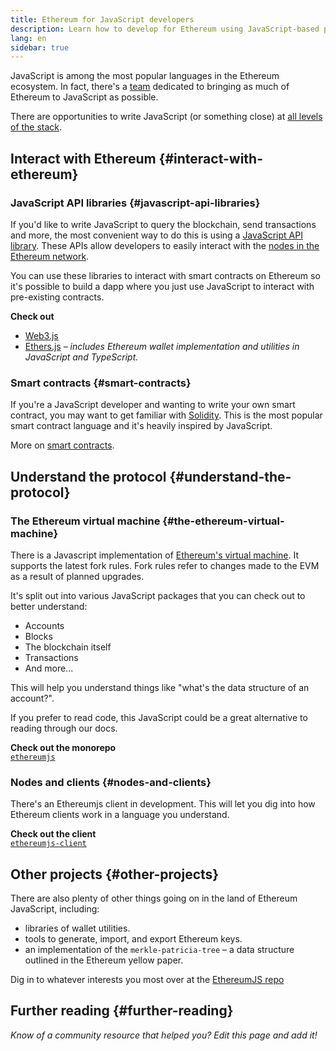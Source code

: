 ```yaml
---
title: Ethereum for JavaScript developers
description: Learn how to develop for Ethereum using JavaScript-based projects and tooling.
lang: en
sidebar: true
---
```


JavaScript is among the most popular languages in the Ethereum ecosystem. In fact, there's a [team](https://github.com/ethereumjs) dedicated to bringing as much of Ethereum to JavaScript as possible.

There are opportunities to write JavaScript (or something close) at [all levels of the stack](/developers/docs/ethereum-stack/).

## Interact with Ethereum {#interact-with-ethereum}

### JavaScript API libraries {#javascript-api-libraries}

If you'd like to write JavaScript to query the blockchain, send transactions and more, the most convenient way to do this is using a [JavaScript API library](/developers/docs/apis/javascript/). These APIs allow developers to easily interact with the [nodes in the Ethereum network](/developers/docs/nodes-and-clients/).

You can use these libraries to interact with smart contracts on Ethereum so it's possible to build a dapp where you just use JavaScript to interact with pre-existing contracts.

**Check out**

- [Web3.js](https://web3js.readthedocs.io/)
- [Ethers.js](https://docs.ethers.io/) _– includes Ethereum wallet implementation and utilities in JavaScript and TypeScript._

### Smart contracts {#smart-contracts}

If you're a JavaScript developer and wanting to write your own smart contract, you may want to get familiar with [Solidity](https://solidity.readthedocs.io). This is the most popular smart contract language and it's heavily inspired by JavaScript.

More on [smart contracts](/developers/docs/smart-contracts/).

## Understand the protocol {#understand-the-protocol}

### The Ethereum virtual machine {#the-ethereum-virtual-machine}

There is a Javascript implementation of [Ethereum's virtual machine](/developers/docs/evm/). It supports the latest fork rules. Fork rules refer to changes made to the EVM as a result of planned upgrades.

It's split out into various JavaScript packages that you can check out to better understand:

- Accounts
- Blocks
- The blockchain itself
- Transactions
- And more...

This will help you understand things like "what's the data structure of an account?".

If you prefer to read code, this JavaScript could be a great alternative to reading through our docs.

**Check out the monorepo**  
[`ethereumjs`](https://github.com/ethereumjs/ethereumjs-vm)

### Nodes and clients {#nodes-and-clients}

There's an Ethereumjs client in development. This will let you dig into how Ethereum clients work in a language you understand.

**Check out the client**  
[`ethereumjs-client`](https://github.com/ethereumjs/ethereumjs-client)

## Other projects {#other-projects}

There are also plenty of other things going on in the land of Ethereum JavaScript, including:

- libraries of wallet utilities.
- tools to generate, import, and export Ethereum keys.
- an implementation of the `merkle-patricia-tree` – a data structure outlined in the Ethereum yellow paper.

Dig in to whatever interests you most over at the [EthereumJS repo](https://github.com/ethereumjs)

## Further reading {#further-reading}

_Know of a community resource that helped you? Edit this page and add it!_
